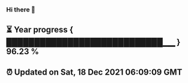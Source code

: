### Hi there 👋
⏳ Year progress { ████████████████████████████▁▁ } 96.23 %
---
⏰ Updated on Sat, 18 Dec 2021 06:09:09 GMT
---
